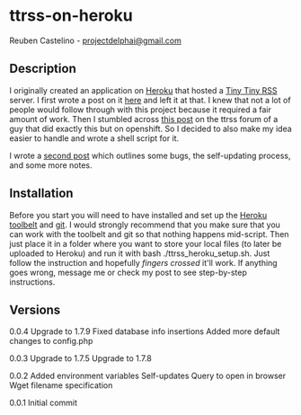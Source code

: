 ttrss-on-heroku
=================
Reuben Castelino - projectdelphai@gmail.com

Description
---------------

I originally created an application on [Heroku](http://www.heroku.com) that hosted a [Tiny Tiny RSS](http://tt-rss.org/redmine/projects/tt-rss/wiki) server. I first wrote a post on it [here](http://projectdelphai.github.com/blog/2013/03/15/replacing-google-reader-with-tt-rss-on-heroku/) and left it at that. I knew that not a lot of people would follow through with this project because it required a fair amount of work. Then I stumbled across [this post](http://tt-rss.org/forum/viewtopic.php?f=16&t=1360) on the ttrss forum of a guy that did exactly this but on openshift. So I decided to also make my idea easier to handle and wrote a shell script for it.

I wrote a [second post](http://projectdelphai.github.com/blog/2013/03/23/tt-rss-on-heroku-part-2/) which outlines some bugs, the self-updating process, and some more notes. 

Installation
---------------
Before you start you will need to have installed and set up the [Heroku toolbelt](https://toolbelt.heroku.com/) and [git](http://git-scm.com/downloads). I would strongly recommend that you make sure that you can work with the toolbelt and git so that nothing happens mid-script. Then just place it in a folder where you want to store your local files (to later be uploaded to Heroku) and run it with bash ./ttrss_heroku_setup.sh. Just follow the instruction and hopefully *fingers crossed* it'll work. If anything goes wrong, message me or check my post to see step-by-step instructions. 

Versions
----------------
0.0.4
Upgrade to 1.7.9
Fixed database info insertions
Added more default changes to config.php

0.0.3
Upgrade to 1.7.5
Upgrade to 1.7.8

0.0.2
Added environment variables
Self-updates
Query to open in browser
Wget filename specification

0.0.1
Initial commit

